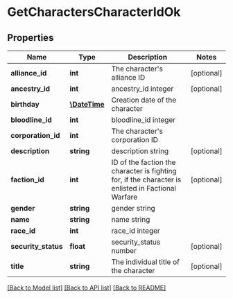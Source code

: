 # GetCharactersCharacterIdOk

## Properties
Name | Type | Description | Notes
------------ | ------------- | ------------- | -------------
**alliance_id** | **int** | The character&#39;s alliance ID | [optional] 
**ancestry_id** | **int** | ancestry_id integer | [optional] 
**birthday** | [**\DateTime**](\DateTime.md) | Creation date of the character | 
**bloodline_id** | **int** | bloodline_id integer | 
**corporation_id** | **int** | The character&#39;s corporation ID | 
**description** | **string** | description string | [optional] 
**faction_id** | **int** | ID of the faction the character is fighting for, if the character is enlisted in Factional Warfare | [optional] 
**gender** | **string** | gender string | 
**name** | **string** | name string | 
**race_id** | **int** | race_id integer | 
**security_status** | **float** | security_status number | [optional] 
**title** | **string** | The individual title of the character | [optional] 

[[Back to Model list]](../README.md#documentation-for-models) [[Back to API list]](../README.md#documentation-for-api-endpoints) [[Back to README]](../README.md)



